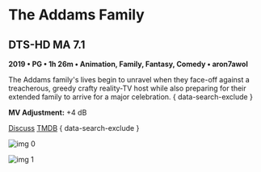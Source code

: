 # The Addams Family

## DTS-HD MA 7.1

**2019 • PG • 1h 26m • Animation, Family, Fantasy, Comedy • aron7awol**

The Addams family's lives begin to unravel when they face-off against a treacherous, greedy crafty reality-TV host while also preparing for their extended family to arrive for a major celebration.
{ data-search-exclude }

**MV Adjustment:** +4 dB

[Discuss](https://www.avsforum.com/threads/bass-eq-for-filtered-movies.2995212/post-59120350)  [TMDB](https://www.themoviedb.org/movie/481084)
{ data-search-exclude }

![img 0](https://i.imgur.com/oytD6hP.jpg)

![img 1](https://i.imgur.com/dSLhutT.png)

